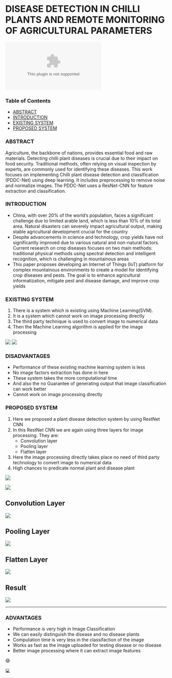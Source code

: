 # DISEASE DETECTION IN CHILLI PLANTS AND REMOTE MONITORING OF AGRICULTURAL PARAMETERS

![](project-execution-steps.docx) 


### Table of Contents

- [ABSTRACT](#abstract)
- [INTRODUCTION](#introduction)
- [EXISTING SYSTEM](#existing-system)
- [PROPOSED SYSTEM](#proposed-system)


### ABSTRACT
Agriculture, the backbone of nations, provides essential food and raw materials. Detecting chilli plant diseases is crucial due to their impact on food security. Traditional methods, often relying on visual inspection by experts, are commonly used for identifying these diseases. This work focuses on implementing Chilli plant disease detection and classification (PDDC-Net) using deep learning. It includes preprocessing to remove noise and normalize images. The PDDC-Net uses a ResNet-CNN for feature extraction and classification.

### INTRODUCTION
 * China, with over 20% of the world’s population, faces a significant challenge due to limited arable land, which is less than 10% of its total area. Natural disasters can severely impact agricultural output, making stable agricultural development crucial for the country
 * Despite advancements in science and technology, crop yields have not significantly improved due to various natural and non-natural factors. Current research on crop diseases focuses on two main methods: traditional physical methods using spectral detection and intelligent recognition, which is challenging in mountainous areas
 *  This paper proposes developing an Internet of Things (IoT) platform for complex mountainous environments to create a model for identifying crop diseases and pests. The goal is to enhance agricultural informatization, mitigate pest and disease damage, and improve crop yields


### EXISTING SYSTEM
1. There is a system which is existing using Machine Learning(SVM).
2. It is a system which cannot work on image processing directly
3. The third party technique is used to convert image to numerical data
4. Then the Machine Learning algorithm is applied for the image processing


![](svm.png)
![](svm-example.png)
  
 
### DISADVANTAGES

- Performance of these existing machine learning system is less
- No image factors extraction has done in here
- These system takes the more computational time
- And also the no Guarantee of generating output that image classification can work better
- Cannot work on image processing directly


### PROPOSED SYSTEM
1. Here we proposed a plant disease detection system by using RestNet CNN
2. In this RestNet CNN we are again using three layers for image processing. They are:
    * Convolution layer
    * Pooling layer
    * Flatten layer
3. Here the image processing directly takes place no need of third party technology to convert image to numerical data
4. High chances to predicate normal plant and disease plant


![](proposed-system.png)  

![](resnet-cnn.png) 

## Convolution Layer
![](convolution-layer.gif) 

## Pooling Layer
![](pooling-layer.png) 

## Flatten Layer
![](flatten-layer.png) 

## Result
![](accuracy-loss-graph.png) 

---


### ADVANTAGES

- Performance is very high in Image Classification
- We can easily distinguish the disease and no disease plants
- Computation time is very less in the classifaction of the image
- Works as fast as the image uploaded for testing disease or no disease
- Better image processing where it can extract image features



😄

💻
